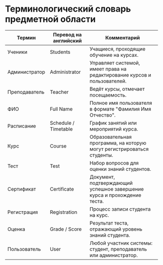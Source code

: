 ﻿# Терминологический словарь предметной области

| Термин                   | Перевод на английский          | Комментарий                                                                 |
|--------------------------|--------------------------------|-----------------------------------------------------------------------------|
| Ученики                  | Students                       | Учащиеся, проходящие обучение на курсах.                                    |
| Администратор            | Administrator                  | Управляет системой, имеет права на редактирование курсов и пользователей.   |
| Преподаватель            | Teacher                        | Ведёт курсы, отмечает посещаемость.                            |
| ФИО                      | Full Name                      | Полное имя пользователя в формате "Фамилия Имя Отчество".                   |
| Расписание               | Schedule / Timetable           | График занятий или мероприятий курса.                                      |
| Курс                     | Course                         | Образовательная программа, на которую могут регистрироваться студенты.     |
| Тест                     | Test                           | Набор вопросов для оценки знаний студентов.                                 |
| Сертификат               | Certificate                    | Документ, подтверждающий успешное завершение курса и прохождение теста.    |
| Регистрация              | Registration                   | Процесс записи студента на курс.                                           |
| Оценка                   | Grade / Score                  | Результат теста, отражающий уровень знаний студента.                       |
| Пользователь             | User                           | Любой участник системы: студент, преподаватель или администратор.          |
